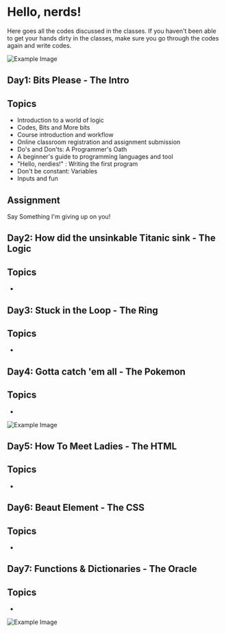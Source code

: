 # Hello, nerds!

Here goes all the codes discussed in the classes. If you haven't been able to get your hands dirty in the classes, make sure you go through the codes again and write codes.

![Example Image][1]

[1]: https://media.boingboing.net/wp-content/uploads/2017/02/0d184219b7a5ab8e6c89cabef1372649c453fa3f_main_hero_image.jpg

## Day1: Bits Please - The Intro

Topics
------

* Introduction to a world of logic
* Codes, Bits and More bits
* Course introduction and workflow
* Online classroom registration and assignment submission 
* Do's and Don'ts: A Programmer's Oath
* A beginner's guide to programming languages and tool
* "Hello, nerdies!" : Writing the first program
* Don't be constant: Variables
* Inputs and fun

Assignment
-------
Say Something I'm giving up on you!


## Day2: How did the unsinkable Titanic sink - The Logic

Topics
------

*
 
## Day3: Stuck in the Loop - The Ring

Topics
------

*

## Day4:  Gotta catch 'em all - The Pokemon

Topics
------

*

![Example Image][2]

[2]: https://studyopedia.com/wp-content/uploads/2017/09/Learn-Python.png

## Day5: How To Meet Ladies - The HTML

Topics
------

*

## Day6: Beaut Element - The CSS

Topics
------

*

## Day7: Functions & Dictionaries - The Oracle

Topics
------

*

![Example Image][3]

[3]: https://udemy-images.udemy.com/course/480x270/426570_1b91_3.jpg

